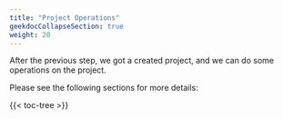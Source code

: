 ```yaml
---
title: "Project Operations"
geekdocCollapseSection: true
weight: 20
---
```


After the previous step, we got a created project, and we can do some operations on the project.

Please see the following sections for more details:

{{< toc-tree >}}
